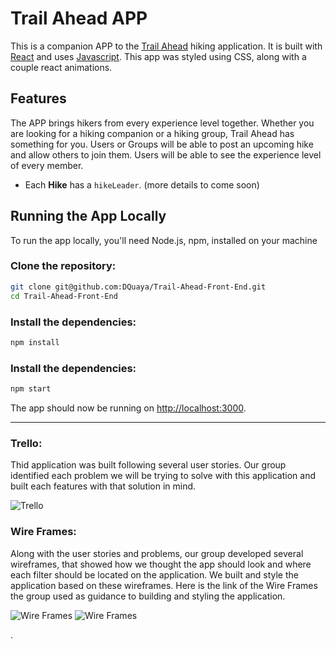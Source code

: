 # Trail Ahead APP

This is a companion APP to the [Trail Ahead](https://github.com/kevncrypting/Trail-Ahead-Back-End) hiking application. It is built with [React](https://react.dev/) and uses [Javascript](https://www.javascript.com/). This app was styled using CSS, along with a couple react animations.

## Features

The APP brings hikers from every experience level together.  Whether you are looking for a hiking companion or a hiking group, Trail Ahead has something for you. Users or Groups will be able to post an upcoming hike and allow others to join them.  Users will be able to see the experience level of every member.   

- Each **Hike** has a `hikeLeader`. (more details to come soon)

## Running the App Locally

To run the app locally, you'll need Node.js, npm, installed on your machine

### Clone the repository:

```bash
git clone git@github.com:DQuaya/Trail-Ahead-Front-End.git
cd Trail-Ahead-Front-End
```

### Install the dependencies:

```bash
npm install
```

### Install the dependencies:
```bash
npm start
```

The app should now be running on [http://localhost:3000](http://localhost:3000).

----

### Trello:

Thid application was built following several user stories.  Our group identified each problem we will be trying to solve with this application and built each features with that solution in mind.  

![Trello](https://trello.com/b/yR63Jnwv/trail-planner)


### Wire Frames:

Along with the user stories and problems, our group developed several wireframes, that showed how we thought the app should look and where each filter should be located on the application.  We built and style the application based on these wireframes.
Here is the link of the Wire Frames the group used as guidance to building and styling the application.

![Wire Frames](https://www.canva.com/design/DAFksTJfrRU/pP0XTRh9ZbunZr-9Mni-4Q/edit)
![Wire Frames](https://www.canva.com/design/DAFlAzzIJ0U/ArhWmraoV3PYBinw5qXLbQ/edit)

.
